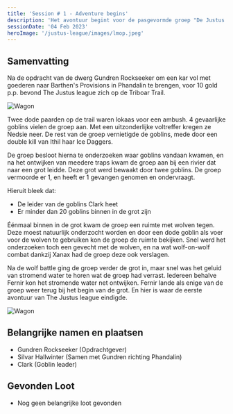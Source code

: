 ```yaml
---
title: 'Session # 1 - Adventure begins'
description: 'Het avontuur begint voor de pasgevormde groep "De Justus league"'
sessionDate: '04 Feb 2023'
heroImage: '/justus-league/images/lmop.jpeg'
---
```


## Samenvatting

Na de opdracht van de dwerg Gundren Rockseeker om een kar vol met goederen naar Barthen's Provisions in Phandalin te brengen, voor 10 gold p.p. bevond The Justus league zich op de Triboar Trail.

![Wagon](/justus-league/images/session1-wagon.png)

Twee dode paarden op de trail waren lokaas voor een ambush. 4 gevaarlijke goblins vielen de groep aan. Met een uitzonderlijke voltreffer kregen ze Nedsie neer. De rest van de groep vernietigde de goblins, mede door een double kill van Ithil haar Ice Daggers.

De groep besloot hierna te onderzoeken waar goblins vandaan kwamen, en na het ontwijken van meedere traps kwam de groep aan bij een rivier dat naar een grot leidde. Deze grot werd bewaakt door twee goblins. De groep vermoorde er 1, en heeft er 1 gevangen genomen en ondervraagt.

Hieruit bleek dat:

-   De leider van de goblins Clark heet
-   Er minder dan 20 goblins binnen in de grot zijn

Éénmaal binnen in de grot kwam de groep een ruimte met wolven tegen. Deze moest natuurlijk onderzocht worden en door een dode goblin als voer voor de wolven te gebruiken kon de groep de ruimte bekijken. Snel werd het onderzoeken toch een gevecht met de wolven, en na wat wolf-on-wolf combat dankzij Xanax had de groep deze ook verslagen.

Na de wolf battle ging de groep verder de grot in, maar snel was het geluid van stromend water te horen wat de groep had verrast. Iedereen behalve Fernir kon het stromende water net ontwijken. Fernir lande als enige van de groep weer terug bij het begin van de grot. En hier is waar de eerste avontuur van The Justus league eindigde.

![Wagon](/justus-league/images/session1-wolf.png)

## Belangrijke namen en plaatsen

-   Gundren Rockseeker (Opdrachtgever)
-   Silvar Hallwinter (Samen met Gundren richting Phandalin)
-   Clark (Goblin leader)

## Gevonden Loot

-   Nog geen belangrijke loot gevonden
